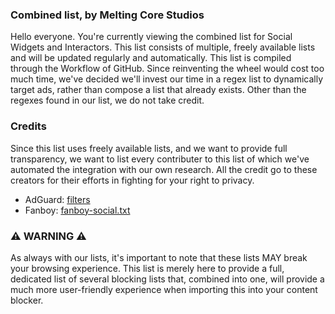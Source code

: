 ### Combined list, by Melting Core Studios
Hello everyone. You're currently viewing the combined list for Social Widgets and Interactors. This list consists of multiple, freely available lists and will be updated regularly and automatically. This list is compiled through the Workflow of GitHub. Since reinventing the wheel would cost too much time, we've decided we'll invest our time in a regex list to dynamically target ads, rather than compose a list that already exists. Other than the regexes found in our list, we do not take credit. 

### Credits
Since this list uses freely available lists, and we want to provide full transparency, we want to list every contributer to this list of which we've automated the integration with our own research. All the credit go to these creators for their efforts in fighting for your right to privacy.

- AdGuard: [filters](https://filters.adtidy.org/android/filters)
- Fanboy: [fanboy-social.txt](https://easylist-downloads.adblockplus.org/fanboy-social.txt)

### ⚠️ WARNING ⚠️
As always with our lists, it's important to note that these lists MAY break your browsing experience. This list is merely here to provide a full, dedicated list of several blocking lists that, combined into one, will provide a much more user-friendly experience when importing this into your content blocker. 
